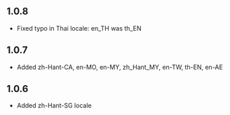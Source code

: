 ## 1.0.8 ##

- Fixed typo in Thai locale: en_TH was th_EN

## 1.0.7 ##

- Added zh-Hant-CA, en-MO, en-MY, zh_Hant_MY, en-TW, th-EN, en-AE

## 1.0.6 ##

- Added zh-Hant-SG locale